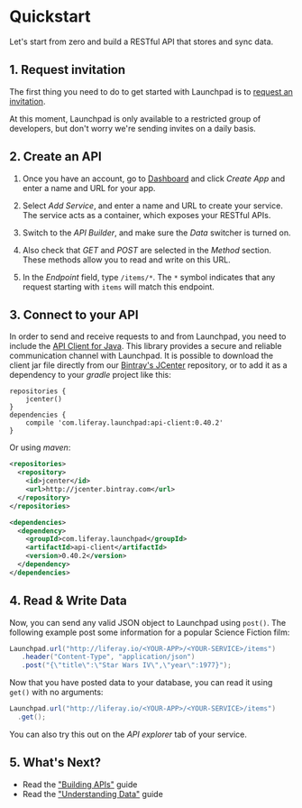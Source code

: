 # Quickstart

Let's start from zero and build a RESTful API that stores and sync data.

## 1. Request invitation

The first thing you need to do to get started with Launchpad is to [request an invitation](http://liferay.io/#invitation).

At this moment, Launchpad is only available to a restricted group of developers, but don't worry we're sending invites on a daily basis.

## 2. Create an API

1. Once you have an account, go to [Dashboard](http://liferay.io/dashboard/apps) and click *Create App* and enter a name and URL for your app.

3. Select *Add Service*, and enter a name and URL to create your service. The service acts as a  container, which exposes your RESTful APIs.

4. Switch to the *API Builder*, and make sure the *Data* switcher is turned on.

5. Also check that *GET* and *POST* are selected in the *Method* section. These methods allow you to read and write on this URL.

5. In the *Endpoint* field, type `/items/*`. The `*` symbol indicates that any request starting with `items` will match this endpoint.

## 3. Connect to your API

In order to send and receive requests to and from Launchpad, you need to include the [API Client for Java](https://github.com/launchpad-project/api.java). This library provides a secure and reliable communication channel with Launchpad. It is possible to download the client jar file directly from our [Bintray's JCenter](https://bintray.com/liferay/launchpad/api-client/view) repository, or to add it as a dependency to your *gradle* project like this:

```
repositories {
	jcenter()
}
dependencies {
	compile 'com.liferay.launchpad:api-client:0.40.2'
}
```

Or using *maven*:

```xml
<repositories>
  <repository>
    <id>jcenter</id>
    <url>http://jcenter.bintray.com</url>
  </repository>
</repositories>

<dependencies>
  <dependency>
    <groupId>com.liferay.launchpad</groupId>
	<artifactId>api-client</artifactId>
	<version>0.40.2</version>
  </dependency>
</dependencies>
```

## 4. Read & Write Data

Now, you can send any valid JSON object to Launchpad using `post()`. The following example post some information for a popular Science Fiction film:

```java
Launchpad.url("http://liferay.io/<YOUR-APP>/<YOUR-SERVICE>/items")
   .header("Content-Type", "application/json")
   .post("{\"title\":\"Star Wars IV\",\"year\":1977}");
```

Now that you have posted data to your database, you can read it using `get()` with no arguments:

```java
Launchpad.url("http://liferay.io/<YOUR-APP>/<YOUR-SERVICE>/items")
  .get();
```

You can also try this out on the *API explorer* tab of your service.

## 5. What's Next?

* Read the ["Building APIs"](http://liferay.io/docs/java/building-apis.html) guide
* Read the ["Understanding Data"](http://liferay.io/docs/java/understanding-data.html) guide